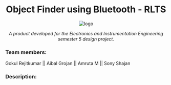 <h1 align="center">Object Finder using Bluetooth - RLTS</h1>
<p align="center">
<img align="center" src = "https://github.com/gokulrejith/Object-Finder-BT-RLTS/blob/main/Images/logo.png" alt = "logo" />
</p>
<p align="center"><i>A product developed for the Electronics and Instrumentation Engineering semester 5 design project.</i></p>

### Team members: <br>
Gokul Rejitkumar  || Aibal Grojan  || Amruta M  || Sony Shajan <br>

### Description: <br>
